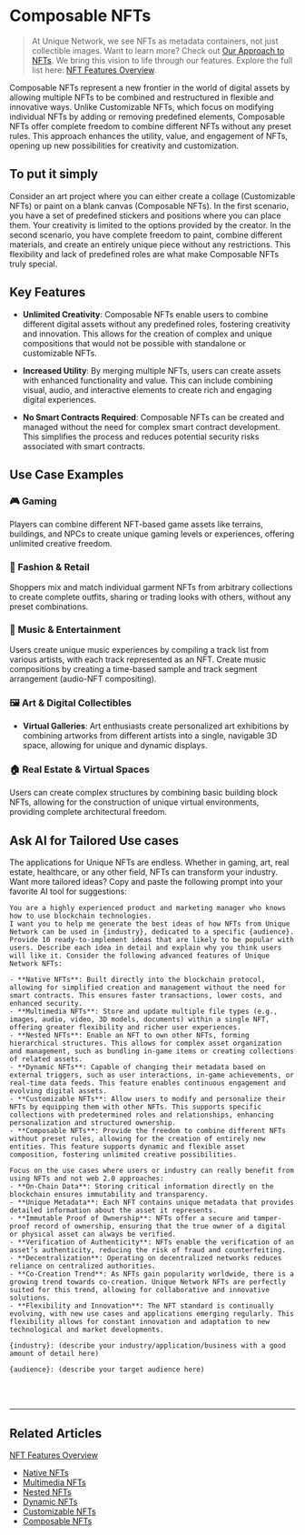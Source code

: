 # Composable NFTs

> At Unique Network, we see NFTs as metadata containers, not just collectible images. Want to learn more? Check out [Our Approach to NFTs](../approach.md). We bring this vision to life through our features. Explore the full list here: [NFT Features Overview](../token-types/nft.md).

Composable NFTs represent a new frontier in the world of digital assets by allowing multiple NFTs to be combined and restructured in flexible and innovative ways. Unlike Customizable NFTs, which focus on modifying individual NFTs by adding or removing predefined elements, Composable NFTs offer complete freedom to combine different NFTs without any preset rules. This approach enhances the utility, value, and engagement of NFTs, opening up new possibilities for creativity and customization.

## To put it simply

Consider an art project where you can either create a collage (Customizable NFTs) or paint on a blank canvas (Composable NFTs). In the first scenario, you have a set of predefined stickers and positions where you can place them. Your creativity is limited to the options provided by the creator. In the second scenario, you have complete freedom to paint, combine different materials, and create an entirely unique piece without any restrictions. This flexibility and lack of predefined roles are what make Composable NFTs truly special.

## Key Features

- **Unlimited Creativity**:
  Composable NFTs enable users to combine different digital assets without any predefined roles, fostering creativity and innovation. This allows for the creation of complex and unique compositions that would not be possible with standalone or customizable NFTs.

- **Increased Utility**:
  By merging multiple NFTs, users can create assets with enhanced functionality and value. This can include combining visual, audio, and interactive elements to create rich and engaging digital experiences.

- **No Smart Contracts Required**:
  Composable NFTs can be created and managed without the need for complex smart contract development. This simplifies the process and reduces potential security risks associated with smart contracts.

## Use Case Examples

### 🎮 Gaming
Players can combine different NFT-based game assets like terrains, buildings, and NPCs to create unique gaming levels or experiences, offering unlimited creative freedom.

### 👗 Fashion & Retail
Shoppers mix and match individual garment NFTs from arbitrary collections to create complete outfits, sharing or trading looks with others, without any preset combinations.

### 🎵 Music & Entertainment
Users create unique music experiences by compiling a track list from various artists, with each track represented as an NFT. Create music compositions by creating a time-based sample and track segment arrangement (audio-NFT compositing).

### 🖼️ Art & Digital Collectibles
- **Virtual Galleries**: Art enthusiasts create personalized art exhibitions by combining artworks from different artists into a single, navigable 3D space, allowing for unique and dynamic displays.

### 🏠 Real Estate & Virtual Spaces
Users can create complex structures by combining basic building block NFTs, allowing for the construction of unique virtual environments, providing complete architectural freedom.


## Ask AI for Tailored Use cases  

The applications for Unique NFTs are endless. Whether in gaming, art, real estate, healthcare, or any other field, NFTs can transform your industry. Want more tailored ideas? Copy and paste the following prompt into your favorite AI tool for suggestions:

```plaintext
You are a highly experienced product and marketing manager who knows how to use blockchain technologies.
I want you to help me generate the best ideas of how NFTs from Unique Network can be used in {industry}, dedicated to a specific {audience}. Provide 10 ready-to-implement ideas that are likely to be popular with users. Describe each idea in detail and explain why you think users will like it. Consider the following advanced features of Unique Network NFTs:

- **Native NFTs**: Built directly into the blockchain protocol, allowing for simplified creation and management without the need for smart contracts. This ensures faster transactions, lower costs, and enhanced security.
- **Multimedia NFTs**: Store and update multiple file types (e.g., images, audio, video, 3D models, documents) within a single NFT, offering greater flexibility and richer user experiences.
- **Nested NFTs**: Enable an NFT to own other NFTs, forming hierarchical structures. This allows for complex asset organization and management, such as bundling in-game items or creating collections of related assets.
- **Dynamic NFTs**: Capable of changing their metadata based on external triggers, such as user interactions, in-game achievements, or real-time data feeds. This feature enables continuous engagement and evolving digital assets.
- **Customizable NFTs**: Allow users to modify and personalize their NFTs by equipping them with other NFTs. This supports specific collections with predetermined roles and relationships, enhancing personalization and structured ownership.
- **Composable NFTs**: Provide the freedom to combine different NFTs without preset rules, allowing for the creation of entirely new entities. This feature supports dynamic and flexible asset composition, fostering unlimited creative possibilities.

Focus on the use cases where users or industry can really benefit from using NFTs and not web 2.0 approaches:
- **On-Chain Data**: Storing critical information directly on the blockchain ensures immutability and transparency.
- **Unique Metadata**: Each NFT contains unique metadata that provides detailed information about the asset it represents.
- **Immutable Proof of Ownership**: NFTs offer a secure and tamper-proof record of ownership, ensuring that the true owner of a digital or physical asset can always be verified.
- **Verification of Authenticity**: NFTs enable the verification of an asset’s authenticity, reducing the risk of fraud and counterfeiting.
- **Decentralization**: Operating on decentralized networks reduces reliance on centralized authorities.
- **Co-Creation Trend**: As NFTs gain popularity worldwide, there is a growing trend towards co-creation. Unique Network NFTs are perfectly suited for this trend, allowing for collaborative and innovative solutions.
- **Flexibility and Innovation**: The NFT standard is continually evolving, with new use cases and applications emerging regularly. This flexibility allows for constant innovation and adaptation to new technological and market developments.

{industry}: (describe your industry/application/business with a good amount of detail here)

{audience}: (describe your target audience here)
```

<br>

<br>

---

## Related Articles

[NFT Features Overview](../token-types/nft.md)

- [Native NFTs](../nft-features/native.md)
- [Multimedia NFTs](../nft-features/multimedia.md)
- [Nested NFTs](../nft-features/nested.md)
- [Dynamic NFTs](../nft-features/dynamic.md)
- [Customizable NFTs](../nft-features/customizable.md)
- [Composable NFTs](../nft-features/composable.md)
 